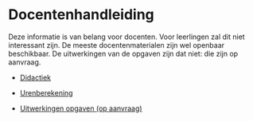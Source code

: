 # Docentenhandleiding 

Deze informatie is van belang voor docenten. Voor leerlingen zal dit niet interessant zijn. De meeste docentenmaterialen zijn wel openbaar beschikbaar. De uitwerkingen van de opgaven zijn dat niet: die zijn op aanvraag. 

+ [Didactiek](didactiek)
+ [Urenberekening](uren)


+ [Uitwerkingen opgaven (op aanvraag)](mailto:C.Crombach@Fontys.nl) 
